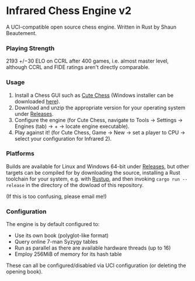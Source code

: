 # Infrared Chess Engine v2

A UCI-compatible open source chess engine. Written in Rust by Shaun Beautement. 

### Playing Strength
2193 +/−30 ELO on CCRL after 400 games, i.e. almost master level, although CCRL and FIDE ratings aren't directly comparable.

### Usage
1. Install a Chess GUI such as [Cute Chess](https://cutechess.com/) (Windows installer can be downloaded [here](https://github.com/cutechess/cutechess/releases/download/1.2.0/cutechess_setup.exe)).
2. Download and unzip the appropriate version for your operating system under [Releases](https://github.com/SFBdragon/Infrared2/releases).
3. Configure the engine (for Cute Chess, navigate to Tools -> Settings -> Engines (tab) -> + -> locate engine executable).
4. Play against it! (for Cute Chess, Game -> New -> set a player to CPU -> select your configuration for Infrared 2).

### Platforms
Builds are available for Linux and Windows 64-bit under [Releases](https://github.com/SFBdragon/Infrared2/releases), but other targets can be compiled for by downloading the source, installing a Rust toolchain for your system, e.g. with [Rustup](https://www.rust-lang.org/tools/install), and then invoking `cargo run --release` in the directory of the dowload of this repository. 

(If this is too confusing, please email me!)

### Configuration
The engine is by default configured to:
- Use its own book (polyglot-like format)
- Query online 7-man Syzygy tables
- Run as parallel as there are available hardware threads (up to 16)
- Employ 256MiB of memory for its hash table

These can all be configured/disabled via UCI configuration (or deleting the opening book).

